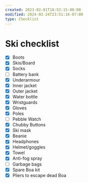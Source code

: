 ```yaml
---
created: 2023-02-01T18:53:15-08:00
modified: 2024-03-24T23:51:16-07:00
type: Checklist
---
```


# Ski checklist

- [x] Boots
- [x] Skis/Board
- [x] Socks
- [ ] Battery bank
- [x] Underarmour
- [x] Inner jacket
- [x] Outer jacket
- [x] Water bottle
- [x] Wristguards
- [x] Gloves
- [x] Poles
- [ ] Pebble Watch
- [x] Chubby Buttons
- [x] Ski mask
- [x] Beanie
- [x] Headphones
- [x] Helmet/goggles
- [x] Towel 
- [x] Anti-fog spray
- [ ] Garbage bags
- [x] Spare Boa kit
- [x] Pliers to escape dead Boa
